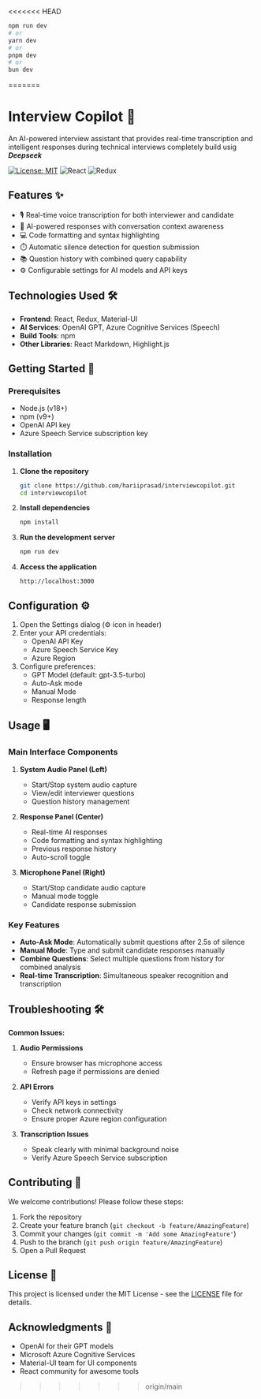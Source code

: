 <<<<<<< HEAD

```bash
npm run dev
# or
yarn dev
# or
pnpm dev
# or
bun dev
```
=======

# Interview Copilot 🚀

An AI-powered interview assistant that provides real-time transcription and intelligent responses during technical interviews completely build usig ***Deepseek***

[![License: MIT](https://img.shields.io/badge/License-MIT-yellow.svg)](https://opensource.org/licenses/MIT)
![React](https://img.shields.io/badge/React-18.2.0-blue)
![Redux](https://img.shields.io/badge/Redux-4.2.1-purple)



## Features ✨

- 🎙️ Real-time voice transcription for both interviewer and candidate
- 🤖 AI-powered responses with conversation context awareness
- 💻 Code formatting and syntax highlighting
- ⏱️ Automatic silence detection for question submission
- 📚 Question history with combined query capability
- ⚙️ Configurable settings for AI models and API keys

## Technologies Used 🛠️

- **Frontend**: React, Redux, Material-UI
- **AI Services**: OpenAI GPT, Azure Cognitive Services (Speech)
- **Build Tools**: npm
- **Other Libraries**: React Markdown, Highlight.js

## Getting Started 🚀

### Prerequisites

- Node.js (v18+)
- npm (v9+)
- OpenAI API key
- Azure Speech Service subscription key

### Installation

1. **Clone the repository**
   ```bash
   git clone https://github.com/hariiprasad/interviewcopilot.git
   cd interviewcopilot
   ```

2. **Install dependencies**
   ```bash
   npm install

3. **Run the development server**
   ```bash
   npm run dev
   ```

4. **Access the application**
   ```
   http://localhost:3000
   ```

## Configuration ⚙️

1. Open the Settings dialog (⚙️ icon in header)
2. Enter your API credentials:
   - OpenAI API Key
   - Azure Speech Service Key
   - Azure Region
3. Configure preferences:
   - GPT Model (default: gpt-3.5-turbo)
   - Auto-Ask mode
   - Manual Mode
   - Response length

## Usage 🖥️

### Main Interface Components

1. **System Audio Panel (Left)**
   - Start/Stop system audio capture
   - View/edit interviewer questions
   - Question history management

2. **Response Panel (Center)**
   - Real-time AI responses
   - Code formatting and syntax highlighting
   - Previous response history
   - Auto-scroll toggle

3. **Microphone Panel (Right)**
   - Start/Stop candidate audio capture
   - Manual mode toggle
   - Candidate response submission

### Key Features

- **Auto-Ask Mode**: Automatically submit questions after 2.5s of silence
- **Manual Mode**: Type and submit candidate responses manually
- **Combine Questions**: Select multiple questions from history for combined analysis
- **Real-time Transcription**: Simultaneous speaker recognition and transcription

## Troubleshooting 🛠️

**Common Issues:**

1. **Audio Permissions**
   - Ensure browser has microphone access
   - Refresh page if permissions are denied

2. **API Errors**
   - Verify API keys in settings
   - Check network connectivity
   - Ensure proper Azure region configuration

3. **Transcription Issues**
   - Speak clearly with minimal background noise
   - Verify Azure Speech Service subscription

## Contributing 🤝

We welcome contributions! Please follow these steps:

1. Fork the repository
2. Create your feature branch (`git checkout -b feature/AmazingFeature`)
3. Commit your changes (`git commit -m 'Add some AmazingFeature'`)
4. Push to the branch (`git push origin feature/AmazingFeature`)
5. Open a Pull Request

## License 📄

This project is licensed under the MIT License - see the [LICENSE](LICENSE) file for details.

## Acknowledgments 🙏

- OpenAI for their GPT models
- Microsoft Azure Cognitive Services
- Material-UI team for UI components
- React community for awesome tools


>>>>>>> origin/main
